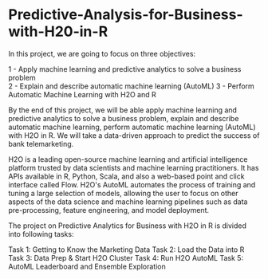 # Predictive-Analysis-for-Business-with-H20-in-R

In this project, we are going to focus on three objectives:

1 - Apply machine learning and predictive analytics to solve a business problem  
2 - Explain and describe automatic machine learning (AutoML)
3 - Perform Automatic Machine Learning with H2O and R  

By the end of this project, we will be able apply machine learning and predictive analytics to solve a business problem, explain and describe automatic machine learning, perform automatic machine learning (AutoML) with H2O in R. We will take a data-driven approach to predict the success of bank telemarketing. 

H2O is a leading open-source machine learning and artificial intelligence platform trusted by data scientists and machine learning practitioners. It has APIs available in R, Python, Scala, and also a web-based point and click interface called Flow. H2O's AutoML automates the process of training and tuning a large selection of models, allowing the user to focus on other aspects of the data science and machine learning pipelines such as data pre-processing, feature engineering, and model deployment.

The project on Predictive Analytics for Business with H2O in R is divided into following tasks:

Task 1: Getting to Know the Marketing Data
Task 2: Load the Data into R
Task 3: Data Prep & Start H2O Cluster
Task 4: Run H2O AutoML
Task 5: AutoML Leaderboard and Ensemble Exploration
